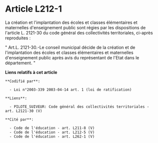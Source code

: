 # Article L212-1

La création et l'implantation des écoles et classes élémentaires et maternelles d'enseignement public sont régies par les
dispositions de l'article L. 2121-30 du code général des collectivités territoriales, ci-après reproduites : 

" Art.L. 2121-30.-Le conseil municipal décide de la création et de l'implantation des écoles et classes élémentaires et
maternelles d'enseignement public après avis du représentant de l'Etat dans le département. "

**Liens relatifs à cet article**

	**Codifié par**:

	  - Loi n°2003-339 2003-04-14 art. 1 (loi de ratification)

	**Liens**:

	  - PILOTE_SUIVEUR: Code général des collectivités territoriales - art. L2121-30 (V)

	**Cité par**:

	  - Code de l'éducation - art. L211-8 (V)
	  - Code de l'éducation - art. L212-5 (V)
	  - Code de l'éducation - art. L262-1 (V)
